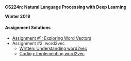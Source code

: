**CS224n: Natural Language Processing with Deep Learning**

**Winter 2019**

#### Assignment Solutions

* [Assignment #1: Exploring Word Vectors](./a1)
* Assignment #2: word2vec
    * [Written: Understanding word2vec](./a2/written_solution/written_solution.md)
    * [Coding: Implementing word2vec](./a2)
